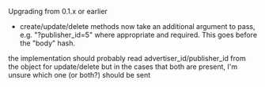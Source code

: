Upgrading from 0.1.x or earlier

 - create/update/delete methods now take an additional argument to pass, e.g.
    "?publisher_id=5" where appropriate and required.  This goes before the
    "body" hash.


the implementation should probably read advertiser_id/publisher_id from
the object for update/delete but in the cases that both are present, I'm
unsure which one (or both?) should be sent
